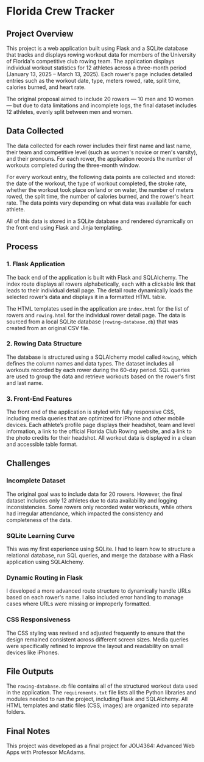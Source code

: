# Florida Crew Tracker

## Project Overview
This project is a web application built using Flask and a SQLite database that tracks and displays rowing workout data for members of the University of Florida's competitive club rowing team. The application displays individual workout statistics for 12 athletes across a three-month period (January 13, 2025 – March 13, 2025). Each rower's page includes detailed entries such as the workout date, type, meters rowed, rate, split time, calories burned, and heart rate.

The original proposal aimed to include 20 rowers — 10 men and 10 women — but due to data limitations and incomplete logs, the final dataset includes 12 athletes, evenly split between men and women.

## Data Collected 
The data collected for each rower includes their first name and last name, their team and competitive level (such as women's novice or men's varsity), and their pronouns. For each rower, the application records the number of workouts completed during the three-month window. 

For every workout entry, the following data points are collected and stored: the date of the workout, the type of workout completed, the stroke rate, whether the workout took place on land or on water, the number of meters rowed, the split time, the number of calories burned, and the rower's heart rate. The data points vary depending on what data was available for each athlete.

All of this data is stored in a SQLite database and rendered dynamically on the front end using Flask and Jinja templating.

## Process

### 1. Flask Application
The back end of the application is built with Flask and SQLAlchemy. The index route displays all rowers alphabetically, each with a clickable link that leads to their individual detail page. The detail route dynamically loads the selected rower’s data and displays it in a formatted HTML table.

The HTML templates used in the application are `index.html` for the list of rowers and `rowing.html` for the individual rower detail page. The data is sourced from a local SQLite database (`rowing-database.db`) that was created from an original CSV file.

### 2. Rowing Data Structure
The database is structured using a SQLAlchemy model called `Rowing`, which defines the column names and data types. The dataset includes all workouts recorded by each rower during the 60-day period. SQL queries are used to group the data and retrieve workouts based on the rower's first and last name.

### 3. Front-End Features
The front end of the application is styled with fully responsive CSS, including media queries that are optimized for iPhone and other mobile devices. Each athlete’s profile page displays their headshot, team and level information, a link to the official Florida Club Rowing website, and a link to the photo credits for their headshot. All workout data is displayed in a clean and accessible table format.

## Challenges

### Incomplete Dataset
The original goal was to include data for 20 rowers. However, the final dataset includes only 12 athletes due to data availability and logging inconsistencies. Some rowers only recorded water workouts, while others had irregular attendance, which impacted the consistency and completeness of the data.

### SQLite Learning Curve
This was my first experience using SQLite. I had to learn how to structure a relational database, run SQL queries, and merge the database with a Flask application using SQLAlchemy.

### Dynamic Routing in Flask
I developed a more advanced route structure to dynamically handle URLs based on each rower's name. I also included error handling to manage cases where URLs were missing or improperly formatted.

### CSS Responsiveness
The CSS styling was revised and adjusted frequently to ensure that the design remained consistent across different screen sizes. Media queries were specifically refined to improve the layout and readability on small devices like iPhones.

## File Outputs
The `rowing-database.db` file contains all of the structured workout data used in the application. The `requirements.txt` file lists all the Python libraries and modules needed to run the project, including Flask and SQLAlchemy. All HTML templates and static files (CSS, images) are organized into separate folders.

## Final Notes
This project was developed as a final project for JOU4364: Advanced Web Apps with Professor McAdams. 



